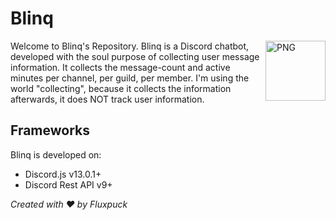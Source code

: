 # Blinq
<img align="right" alt="PNG" height="96px" src="https://cdn.discordapp.com/avatars/864254567826063360/1df37a819b36bda44759dfb851023978.png" />
Welcome to Blinq's Repository. Blinq is a Discord chatbot, developed with the soul purpose of collecting user message information. It collects the message-count and active minutes per channel, per guild, per member. I'm using the world "collecting", because it collects the information afterwards, it does NOT track user information.

## Frameworks
Blinq is developed on:
* Discord.js v13.0.1+
* Discord Rest API v9+

*Created with ❤ by Fluxpuck*

